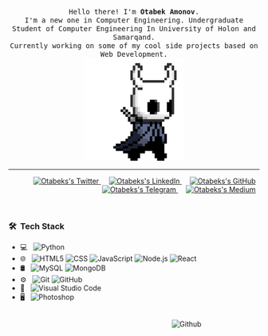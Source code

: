 <p align="center">
  <samp>
    Hello there! I'm <b>Otabek Amonov</b>.
    <br> I'm a new one in Computer Engineering. Undergraduate Student of Computer Engineering  In University of Holon and Samarqand. 
    <br> Currently working on some of my cool side projects based on Web Development.
  </samp>
  <br>
  <img src="https://raw.githubusercontent.com/TanZng/TanZng/master/assets/hollor_knight3.gif" width="200"/>
</p>
<hr>
<p align="right">
  <a href="https://youtube.com/@otabek0302?si=iPfXpOWEl9mQRULD" style="margin: 0 8px;">
    <img alt="Otabeks's Twitter" width="32px" src="https://cdn.jsdelivr.net/npm/simple-icons@3.13.0/icons/youtube.svg" />
  </a>
  <a href="https://www.linkedin.com/in/otabek-amonov-2b97a8217" style="margin: 0 8px;">
    <img alt="Otabeks's LinkedIn" width="32px" src="https://cdn.jsdelivr.net/npm/simple-icons@v3/icons/linkedin.svg" />
  </a>
  <a href="https://github.com/otabek0302" style="margin: 0 8px;">
    <img alt="Otabeks's GitHub" width="32px" src="https://cdn.jsdelivr.net/npm/simple-icons@v3/icons/github.svg" />
  </a>
  <a href="https://t.me/otabek_0302" style="margin: 0 8px;">
    <img alt="Otabeks's Telegram" width="32px" src="https://cdn.jsdelivr.net/npm/simple-icons@v3/icons/telegram.svg" />
  </a>
  <a href="https://medium.com/otabek_03.02" style="margin: 0 8px;">
    <img alt="Otabeks's Medium" width="32px" src="https://cdn.jsdelivr.net/npm/simple-icons@3.13.0/icons/instagram.svg" />
  </a>
</p>


<br />
<h3> 🛠 &nbsp;Tech Stack</h3>

- 💻 &nbsp;
  ![Python](https://img.shields.io/badge/-Python-333333?style=flat&logo=python)
- 🌐 &nbsp;
  ![HTML5](https://img.shields.io/badge/-HTML5-333333?style=flat&logo=HTML5)
  ![CSS](https://img.shields.io/badge/-CSS-333333?style=flat&logo=CSS3&logoColor=1572B6)
  ![JavaScript](https://img.shields.io/badge/-JavaScript-333333?style=flat&logo=javascript)
  ![Node.js](https://img.shields.io/badge/-Node.js-333333?style=flat&logo=node.js)
  ![React](https://img.shields.io/badge/-React-333333?style=flat&logo=react)
- 🛢 &nbsp;
  ![MySQL](https://img.shields.io/badge/-MySQL-333333?style=flat&logo=mysql)
  ![MongoDB](https://img.shields.io/badge/-MongoDB-333333?style=flat&logo=mongodb)
- ⚙️ &nbsp;
  ![Git](https://img.shields.io/badge/-Git-333333?style=flat&logo=git)
  ![GitHub](https://img.shields.io/badge/-GitHub-333333?style=flat&logo=github)
- 🔧 &nbsp;
  ![Visual Studio Code](https://img.shields.io/badge/-Visual%20Studio%20Code-333333?style=flat&logo=visual-studio-code&logoColor=007ACC)
- 🖥 &nbsp;
  ![Photoshop](https://img.shields.io/badge/-Photoshop-333333?style=flat&logo=adobe-photoshop)

<br/>
<a href="https://github.com/otabek0302">
  <img width="35%" align="right" alt="Github" src="https://user-images.githubusercontent.com/48678280/88862734-4903af80-d201-11ea-968b-9c939d88a37c.gif" />
</a>
